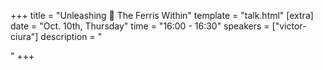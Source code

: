 +++
title = "Unleashing 🦀 The Ferris Within"
template = "talk.html"
[extra]
  date = "Oct. 10th, Thursday"
  time = "16:00 - 16:30"
  speakers = ["victor-ciura"]
  description = "<p></p>"
+++
